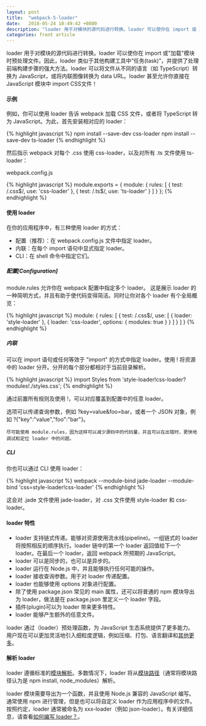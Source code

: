 ```yaml
---
layout: post
title:  "webpack-5-loader"
date:   2018-05-24 10:49:42 +0800
description: "loader 用于对模块的源代码进行转换。loader 可以使你在 import 或 加载 模块时预处理文件。"
categories: front article
---
```


loader 用于对模块的源代码进行转换。loader 可以使你在 import 或"加载"模块时预处理文件。因此，loader 类似于其他构建工具中“任务(task)”，并提供了处理前端构建步骤的强大方法。loader 可以将文件从不同的语言（如 TypeScript）转换为 JavaScript，或将内联图像转换为 data URL。loader 甚至允许你直接在 JavaScript 模块中 import CSS文件！

#### 示例

例如，你可以使用 loader 告诉 webpack 加载 CSS 文件，或者将 TypeScript 转为 JavaScript。为此，首先安装相对应的 loader：

{% highlight javascript %}
npm install --save-dev css-loader
npm install --save-dev ts-loader
{% endhighlight %}

然后指示 webpack 对每个 .css 使用 css-loader，以及对所有 .ts 文件使用 ts-loader：

webpack.config.js

{% highlight javascript %}
module.exports = {
  module: {
    rules: [
      { test: /\.css$/, use: 'css-loader' },
      { test: /\.ts$/, use: 'ts-loader' }
    ]
  }
};
{% endhighlight %}

#### 使用 loader

在你的应用程序中，有三种使用 loader 的方式：

<ul>
	<li> 配置（推荐）：在 webpack.config.js 文件中指定 loader。 </li>
	<li> 内联：在每个 import 语句中显式指定 loader。 </li>
	<li> CLI：在 shell 命令中指定它们。 </li>
</ul>

##### 配置[Configuration]

module.rules 允许你在 webpack 配置中指定多个 loader。 这是展示 loader 的一种简明方式，并且有助于使代码变得简洁。同时让你对各个 loader 有个全局概览：

{% highlight javascript %}
  module: {
    rules: [
      {
        test: /\.css$/,
        use: [
          { loader: 'style-loader' },
          {
            loader: 'css-loader',
            options: {
              modules: true
            }
          }
        ]
      }
    ]
  }
{% endhighlight %}

##### 内联

可以在 import 语句或任何等效于 "import" 的方式中指定 loader。使用 ! 将资源中的 loader 分开。分开的每个部分都相对于当前目录解析。

{% highlight javascript %}
import Styles from 'style-loader!css-loader?modules!./styles.css';
{% endhighlight %}

通过前置所有规则及使用 !，可以对应覆盖到配置中的任意 loader。

选项可以传递查询参数，例如 ?key=value&foo=bar，或者一个 JSON 对象，例如 ?{"key":"value","foo":"bar"}。

	尽可能使用 module.rules，因为这样可以减少源码中的代码量，并且可以在出错时，更快地调试和定位 loader 中的问题。

##### CLI

你也可以通过 CLI 使用 loader：

{% highlight javascript %}
webpack --module-bind jade-loader --module-bind 'css=style-loader!css-loader'
{% endhighlight %}

这会对 .jade 文件使用 jade-loader，对 .css 文件使用 style-loader 和 css-loader。

#### loader 特性

<ul>
	<li> loader 支持链式传递。能够对资源使用流水线(pipeline)。一组链式的 loader 将按照相反的顺序执行。loader 链中的第一个 loader 返回值给下一个 loader。在最后一个 loader，返回 webpack 所预期的 JavaScript。 </li>
	<li> loader 可以是同步的，也可以是异步的。 </li>
	<li> loader 运行在 Node.js 中，并且能够执行任何可能的操作。 </li>
	<li> loader 接收查询参数。用于对 loader 传递配置。 </li>
	<li> loader 也能够使用 options 对象进行配置。 </li>
	<li> 除了使用 package.json 常见的 main 属性，还可以将普通的 npm 模块导出为 loader，做法是在 package.json 里定义一个 loader 字段。 </li>
	<li> 插件(plugin)可以为 loader 带来更多特性。 </li>
	<li> loader 能够产生额外的任意文件。 </li>
</ul>

loader 通过（loader）预处理函数，为 JavaScript 生态系统提供了更多能力。 用户现在可以更加灵活地引入细粒度逻辑，例如压缩、打包、语言翻译和[其他更多](https://webpack.docschina.org/loaders)。

#### 解析 loader

loader 遵循标准的[模块解析](https://webpack.docschina.org/concepts/module-resolution/)。多数情况下，loader 将从[模块路径](https://webpack.docschina.org/concepts/module-resolution/#module-paths)（通常将模块路径认为是 npm install, node_modules）解析。

loader 模块需要导出为一个函数，并且使用 Node.js 兼容的 JavaScript 编写。通常使用 npm 进行管理，但是也可以将自定义 loader 作为应用程序中的文件。按照约定，loader 通常被命名为 xxx-loader（例如 json-loader）。有关详细信息，请查看[如何编写 loader？](https://webpack.docschina.org/contribute/writing-a-loader/)。
